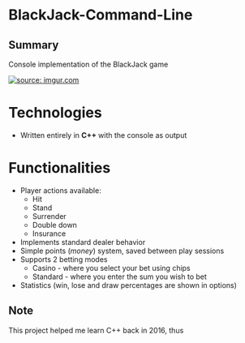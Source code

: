 # BlackJack-Command-Line

## Summary

Console implementation of the BlackJack game

<a href="https://imgur.com/3upTpCL"><img src="https://i.imgur.com/3upTpCL.gif" title="source: imgur.com" /></a>

# Technologies
- Written entirely in **C++** with the console as output

# Functionalities

- Player actions available:
	- Hit
	- Stand
	- Surrender
	- Double down
	- Insurance 
- Implements standard dealer behavior
- Simple points (*money*) system, saved between play sessions
- Supports 2 betting modes
	- Casino - where you select your bet using chips
	- Standard - where you enter the sum you wish to bet
- Statistics (win, lose and draw percentages are shown in options)

## Note
This project helped me learn C++ back in 2016, thus 
<!--stackedit_data:
eyJoaXN0b3J5IjpbLTE1ODIzNTMyMjcsLTE4OTUxMTUzNSwtNj
g0NDI5NzMyXX0=
-->